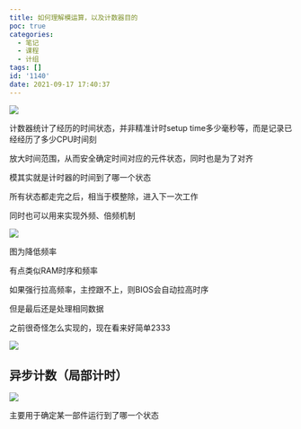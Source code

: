```yaml
---
title: 如何理解模运算，以及计数器目的
poc: true
categories:
  - 笔记
  - 课程
  - 计组
tags: []
id: '1140'
date: 2021-09-17 17:40:37
---
```


![](https://raw.githubusercontent.com/Valkierja/ALLPIC/main/img/202303172123683.png)

计数器统计了经历的时间状态，并非精准计时setup time多少毫秒等，而是记录已经经历了多少CPU时间刻

放大时间范围，从而安全确定时间对应的元件状态，同时也是为了对齐

模其实就是计时器的时间到了哪一个状态

所有状态都走完之后，相当于模整除，进入下一次工作

同时也可以用来实现外频、倍频机制

![](https://raw.githubusercontent.com/Valkierja/ALLPIC/main/img/202303172158052.png)

图为降低频率

有点类似RAM时序和频率

如果强行拉高频率，主控跟不上，则BIOS会自动拉高时序

但是最后还是处理相同数据

之前很奇怪怎么实现的，现在看来好简单2333

![](https://www.ksroido.art/wp-content/uploads/2021/09/image-88.png)

## 异步计数（局部计时）

![](https://raw.githubusercontent.com/Valkierja/ALLPIC/main/img/202303172158807.png)

主要用于确定某一部件运行到了哪一个状态